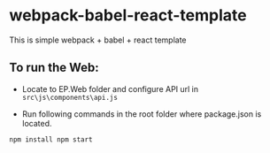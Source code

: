 # webpack-babel-react-template
This is simple webpack + babel + react template
## To run the Web:
* Locate to EP.Web folder and configure API url in `src\js\components\api.js`

* Run following commands in the root folder where package.json is located.

`
npm install
npm start
`
